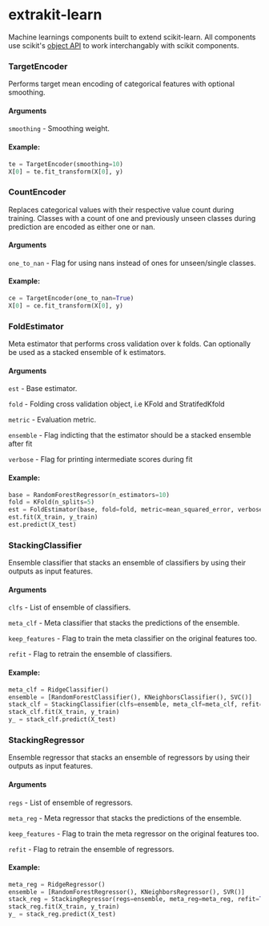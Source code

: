 # extrakit-learn

Machine learnings components built to extend scikit-learn. All components use scikit's [object API](https://scikit-learn.org/stable/developers/contributing.html#apis-of-scikit-learn-objects) to work interchangably with scikit components.

### TargetEncoder
Performs target mean encoding of categorical features with optional smoothing.

#### Arguments
`smoothing` - Smoothing weight.
#### Example:

```python
te = TargetEncoder(smoothing=10)
X[0] = te.fit_transform(X[0], y)
```

### CountEncoder
Replaces categorical values with their respective value count during training. Classes with a count of one and previously unseen classes during prediction are encoded as either one or nan.

#### Arguments
`one_to_nan` - Flag for using nans instead of ones for unseen/single classes.

#### Example:
```python
ce = TargetEncoder(one_to_nan=True)
X[0] = ce.fit_transform(X[0], y)
```

### FoldEstimator
Meta estimator that performs cross validation over k folds. Can optionally be used as a stacked ensemble of k estimators.

#### Arguments
`est` - Base estimator.

`fold` - Folding cross validation object, i.e KFold and StratifedKfold

`metric` - Evaluation metric.

`ensemble` - Flag indicting that the estimator should be a stacked ensemble after fit

`verbose` - Flag for printing intermediate scores during fit

#### Example:
```python
base = RandomForestRegressor(n_estimators=10)
fold = KFold(n_splits=5)
est = FoldEstimator(base, fold=fold, metric=mean_squared_error, verbose=1)
est.fit(X_train, y_train)
est.predict(X_test)
```

### StackingClassifier
Ensemble classifier that stacks an ensemble of classifiers by using their outputs as input features.


#### Arguments
`clfs` - List of ensemble of classifiers.

`meta_clf` - Meta classifier that stacks the predictions of the ensemble.

`keep_features` - Flag to train the meta classifier on the original features too.

`refit` - Flag to retrain the ensemble of classifiers.

#### Example:
```python
meta_clf = RidgeClassifier()
ensemble = [RandomForestClassifier(), KNeighborsClassifier(), SVC()]
stack_clf = StackingClassifier(clfs=ensemble, meta_clf=meta_clf, refit=True)
stack_clf.fit(X_train, y_train)
y_ = stack_clf.predict(X_test)
```

### StackingRegressor
Ensemble regressor that stacks an ensemble of regressors by using their outputs as input features.

#### Arguments
`regs` - List of ensemble of regressors.

`meta_reg` - Meta regressor that stacks the predictions of the ensemble.

`keep_features` - Flag to train the meta regressor on the original features too.

`refit` - Flag to retrain the ensemble of regressors.

#### Example:
```python
meta_reg = RidgeRegressor()
ensemble = [RandomForestRegressor(), KNeighborsRegressor(), SVR()]
stack_reg = StackingRegressor(regs=ensemble, meta_reg=meta_reg, refit=True)
stack_reg.fit(X_train, y_train)
y_ = stack_reg.predict(X_test)
```

